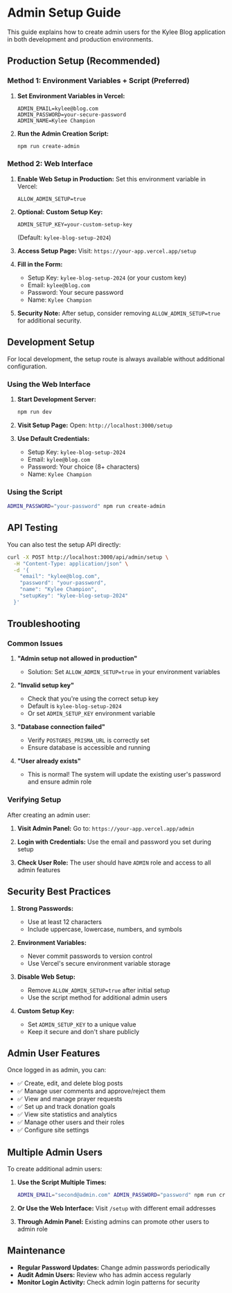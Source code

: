 # Admin Setup Guide

This guide explains how to create admin users for the Kylee Blog application in both development and production environments.

## Production Setup (Recommended)

### Method 1: Environment Variables + Script (Preferred)

1. **Set Environment Variables in Vercel:**

   ```
   ADMIN_EMAIL=kylee@blog.com
   ADMIN_PASSWORD=your-secure-password
   ADMIN_NAME=Kylee Champion
   ```

2. **Run the Admin Creation Script:**
   ```bash
   npm run create-admin
   ```

### Method 2: Web Interface

1. **Enable Web Setup in Production:**
   Set this environment variable in Vercel:

   ```
   ALLOW_ADMIN_SETUP=true
   ```

2. **Optional: Custom Setup Key:**

   ```
   ADMIN_SETUP_KEY=your-custom-setup-key
   ```

   (Default: `kylee-blog-setup-2024`)

3. **Access Setup Page:**
   Visit: `https://your-app.vercel.app/setup`

4. **Fill in the Form:**

   - Setup Key: `kylee-blog-setup-2024` (or your custom key)
   - Email: `kylee@blog.com`
   - Password: Your secure password
   - Name: `Kylee Champion`

5. **Security Note:**
   After setup, consider removing `ALLOW_ADMIN_SETUP=true` for additional security.

## Development Setup

For local development, the setup route is always available without additional configuration.

### Using the Web Interface

1. **Start Development Server:**

   ```bash
   npm run dev
   ```

2. **Visit Setup Page:**
   Open: `http://localhost:3000/setup`

3. **Use Default Credentials:**
   - Setup Key: `kylee-blog-setup-2024`
   - Email: `kylee@blog.com`
   - Password: Your choice (8+ characters)
   - Name: `Kylee Champion`

### Using the Script

```bash
ADMIN_PASSWORD="your-password" npm run create-admin
```

## API Testing

You can also test the setup API directly:

```bash
curl -X POST http://localhost:3000/api/admin/setup \
  -H "Content-Type: application/json" \
  -d '{
    "email": "kylee@blog.com",
    "password": "your-password",
    "name": "Kylee Champion",
    "setupKey": "kylee-blog-setup-2024"
  }'
```

## Troubleshooting

### Common Issues

1. **"Admin setup not allowed in production"**

   - Solution: Set `ALLOW_ADMIN_SETUP=true` in your environment variables

2. **"Invalid setup key"**

   - Check that you're using the correct setup key
   - Default is `kylee-blog-setup-2024`
   - Or set `ADMIN_SETUP_KEY` environment variable

3. **"Database connection failed"**

   - Verify `POSTGRES_PRISMA_URL` is correctly set
   - Ensure database is accessible and running

4. **"User already exists"**
   - This is normal! The system will update the existing user's password and ensure admin role

### Verifying Setup

After creating an admin user:

1. **Visit Admin Panel:**
   Go to: `https://your-app.vercel.app/admin`

2. **Login with Credentials:**
   Use the email and password you set during setup

3. **Check User Role:**
   The user should have `ADMIN` role and access to all admin features

## Security Best Practices

1. **Strong Passwords:**

   - Use at least 12 characters
   - Include uppercase, lowercase, numbers, and symbols

2. **Environment Variables:**

   - Never commit passwords to version control
   - Use Vercel's secure environment variable storage

3. **Disable Web Setup:**

   - Remove `ALLOW_ADMIN_SETUP=true` after initial setup
   - Use the script method for additional admin users

4. **Custom Setup Key:**
   - Set `ADMIN_SETUP_KEY` to a unique value
   - Keep it secure and don't share publicly

## Admin User Features

Once logged in as admin, you can:

- ✅ Create, edit, and delete blog posts
- ✅ Manage user comments and approve/reject them
- ✅ View and manage prayer requests
- ✅ Set up and track donation goals
- ✅ View site statistics and analytics
- ✅ Manage other users and their roles
- ✅ Configure site settings

## Multiple Admin Users

To create additional admin users:

1. **Use the Script Multiple Times:**

   ```bash
   ADMIN_EMAIL="second@admin.com" ADMIN_PASSWORD="password" npm run create-admin
   ```

2. **Or Use the Web Interface:**
   Visit `/setup` with different email addresses

3. **Through Admin Panel:**
   Existing admins can promote other users to admin role

## Maintenance

- **Regular Password Updates:** Change admin passwords periodically
- **Audit Admin Users:** Review who has admin access regularly
- **Monitor Login Activity:** Check admin login patterns for security
